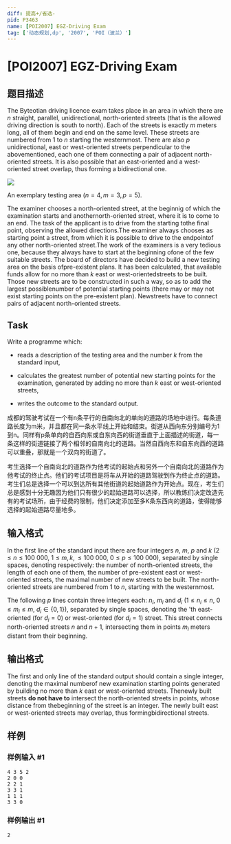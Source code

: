 ```yaml
---
diff: 提高+/省选-
pid: P3463
name: [POI2007] EGZ-Driving Exam
tag: ['动态规划,dp', '2007', 'POI（波兰）']
---
```

# [POI2007] EGZ-Driving Exam
## 题目描述

The Byteotian driving licence exam takes place in an area in which there are $n$ straight, parallel, unidirectional, north-oriented streets (that is the allowed driving direction is south to north). Each of the streets is exactly $m$ meters long, all of them begin and end on the same level. These streets are numbered from $1$ to $n$ starting the westernmost. There are also $p$ unidirectional, east or west-oriented streets perpendicular to the abovementioned, each one of them connecting a pair of adjacent north-oriented streets. It is also possible that an east-oriented and a west-oriented street overlap, thus forming a bidirectional one.


 ![](https://cdn.luogu.com.cn/upload/pic/6981.png) 

An exemplary testing area ($n=4, m=3, p=5$).

The examiner chooses a north-oriented street, at the beginnig of which the examination starts and anothernorth-oriented street, where it is to come to an end. The task of the applicant is to drive from the starting tothe final point, observing the allowed directions.The examiner always chooses as starting point a street, from which it is possible to drive to the endpointof any other north-oriented street.The work of the examiners is a very tedious one, because they always have to start at the beginning ofone of the few suitable streets. The board of directors have decided to build a new testing area on the basis ofpre-existent plans. It has been calculated, that available funds allow for no more than $k$ east or west-orientedstreets to be built. Those new streets are to be constructed in such a way, so as to add the largest possiblenumber of potential starting points (there may or may not exist starting points on the pre-existent plan). Newstreets have to connect pairs of adjacent north-oriented streets.

## Task

Write a programme which:

- reads a description of the testing area and the number $k$ from the standard input,

- calculates the greatest number of potential new starting points for the examination, generated by adding no more than $k$ east or west-oriented streets,

- writes the outcome to the standard output.


成都的驾驶考试在一个有n条平行的自南向北的单向的道路的场地中进行。每条道路长度为m米，并且都在同一条水平线上开始和结束。街道从西向东分别编号为1到n。同样有p条单向的自西向东或自东向西的街道垂直于上面描述的街道，每一条这样的街道链接了两个相邻的自南向北的道路。当然自西向东和自东向西的道路可以重叠，那就是一个双向的街道了。

考生选择一个自南向北的道路作为他考试的起始点和另外一个自南向北的道路作为他考试的终止点。他们的考试项目是将车从开始的道路驾驶到作为终止点的道路。考生们总是选择一个可以到达所有其他街道的起始道路作为开始点。现在，考生们总是感到十分无趣因为他们只有很少的起始道路可以选择，所以教练们决定改造先有的考试场所，由于经费的限制，他们决定添加至多K条东西向的道路，使得能够选择的起始道路尽量地多。

## 输入格式

In the first line of the standard input there are four integers $n$, $m$, $p$ and $k$ ($2 \le n \le 100\ 000$, $1 \le m, k, \le 100\ 000$, $0 \le p \le 100\ 000$), separated by single spaces, denoting respectively: the number of north-oriented streets, the length of each one of them, the number of pre-existent east or west-oriented streets, the maximal number of new streets to be built. The north-oriented streets are numbered from $1$ to $n$, starting with the westernmost.


The following $p$ lines contain three integers each: $n_i$, $m_i$ and $d_i$ ($1 \le n_i \le n$, $0 \le m_i \le m$, $d_i \in \{0, 1\}$), separated by single spaces, denoting the 'th east-oriented (for $d_i=0$) or west-oriented (for $d_i=1$) street. This street connects north-oriented streets $n$ and $n+1$, intersecting them in points $m_i$ meters distant from their beginning.

## 输出格式

The first and only line of the standard output should contain a single integer, denoting the maximal numberof new examination starting points generated by building no more than $k$ east or west-oriented streets. Thenewly built streets **do not have to** intersect the north-oriented streets in points, whose distance from thebeginning of the street is an integer. The newly built east or west-oriented streets may overlap, thus formingbidirectional streets.

## 样例

### 样例输入 #1
```
4 3 5 2
2 0 0
2 2 1
3 3 1
1 1 1
3 3 0
```
### 样例输出 #1
```
2
```
